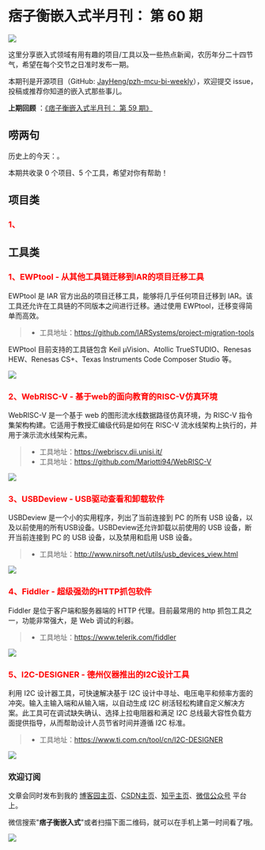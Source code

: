 # 痞子衡嵌入式半月刊： 第 60 期

![](http://henjay724.com/image/cnblogs/pzh_mcu_bi_weekly.PNG)

这里分享嵌入式领域有用有趣的项目/工具以及一些热点新闻，农历年分二十四节气，希望在每个交节之日准时发布一期。

本期刊是开源项目（GitHub: [JayHeng/pzh-mcu-bi-weekly](https://github.com/JayHeng/pzh-mcu-bi-weekly)），欢迎提交 issue，投稿或推荐你知道的嵌入式那些事儿。

**上期回顾** ：[《痞子衡嵌入式半月刊： 第 59 期》](https://www.cnblogs.com/henjay724/p/16535273.html)

## 唠两句

历史上的今天：。

本期共收录 0 个项目、5 个工具，希望对你有帮助！

## 项目类

### <font color="red">1、</font>



## 工具类

### <font color="red">1、EWPtool - 从其他工具链迁移到IAR的项目迁移工具</font>

EWPtool 是 IAR 官方出品的项目迁移工具，能够将几乎任何项目迁移到 IAR。该工具还允许在工具链的不同版本之间进行迁移。通过使用 EWPtool，迁移变得简单而高效。

> * 工具地址：https://github.com/IARSystems/project-migration-tools

EWPtool 目前支持的工具链包含 Keil μVision、Atollic TrueSTUDIO、Renesas HEW、Renesas CS+、Texas Instruments Code Composer Studio 等。

![](http://henjay724.com/image/biweekly20220807/EWPtool.PNG)

### <font color="red">2、WebRISC-V - 基于web的面向教育的RISC-V仿真环境</font>

WebRISC-V 是一个基于 web 的图形流水线数据路径仿真环境，为 RISC-V 指令集架构构建。它适用于教授汇编级代码是如何在 RISC-V 流水线架构上执行的，并用于演示流水线架构元素。

> * 工具地址：https://webriscv.dii.unisi.it/
> * 工具地址：https://github.com/Mariotti94/WebRISC-V

![](http://henjay724.com/image/biweekly20220807/WebRISC-V.PNG)

### <font color="red">3、USBDeview - USB驱动查看和卸载软件</font>

USBDeview 是一个小的实用程序，列出了当前连接到 PC 的所有 USB 设备，以及以前使用的所有USB设备。USBDeview还允许卸载以前使用的 USB 设备，断开当前连接到 PC 的 USB 设备，以及禁用和启用 USB 设备。

> * 工具地址：http://www.nirsoft.net/utils/usb_devices_view.html

![](http://henjay724.com/image/biweekly20220807/USBDeview.PNG)

### <font color="red">4、Fiddler - 超级强劲的HTTP抓包软件</font>

Fiddler 是位于客户端和服务器端的 HTTP 代理。目前最常用的 http 抓包工具之一，功能非常强大，是 Web 调试的利器。

> * 工具地址：https://www.telerik.com/fiddler

![](http://henjay724.com/image/biweekly20220807/Fiddler.PNG)

### <font color="red">5、I2C-DESIGNER - 德州仪器推出的I2C设计工具</font>

利用 I2C 设计器工具，可快速解决基于 I2C 设计中寻址、电压电平和频率方面的冲突。输入主输入端和从输入端，以自动生成 I2C 树活轻松构建自定义解决方案。此工具可在调试缺失确认、选择上拉电阻器和满足 I2C 总线最大容性负载方面提供指导，从而帮助设计人员节省时间并遵循 I2C 标准。

> * 工具地址：https://www.ti.com.cn/tool/cn/I2C-DESIGNER

![](http://henjay724.com/image/biweekly20220807/I2C-DESIGNER.PNG)

### 欢迎订阅

文章会同时发布到我的 [博客园主页](https://www.cnblogs.com/henjay724/)、[CSDN主页](https://blog.csdn.net/henjay724)、[知乎主页](https://www.zhihu.com/people/henjay724)、[微信公众号](http://weixin.sogou.com/weixin?type=1&query=痞子衡嵌入式) 平台上。

微信搜索"__痞子衡嵌入式__"或者扫描下面二维码，就可以在手机上第一时间看了哦。

![](http://henjay724.com/image/github/pzhMcu_qrcode_258x258.jpg)

